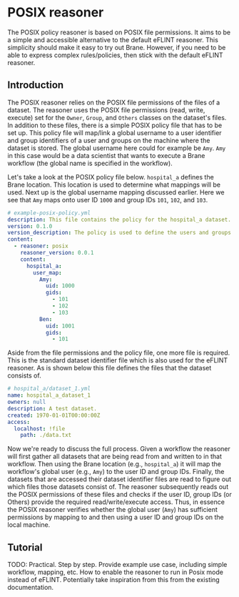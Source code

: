 # POSIX reasoner

The POSIX policy reasoner is based on POSIX file permissions. It aims to be a simple and accessible alternative to the
default eFLINT reasoner. This simplicity should make it easy to try out Brane. However, if you need to be able
to express complex rules/policies, then stick with the default eFLINT reasoner.

## Introduction

The POSIX reasoner relies on the POSIX file permissions of the files of a dataset. The reasoner uses the POSIX file
permissions (read, write, execute) set for the `Owner`, `Group`, and `Others` classes on the dataset's files. In
addition to these files, there is a simple POSIX policy file that has to be set up. This policy file will map/link a
global username to a user identifier and group identifiers of a user and groups on the machine where the dataset is
stored. The global username here could for example be `Amy`. `Amy` in this case would be a data scientist that wants to
execute a Brane workflow (the global name is specified in the workflow).

Let's take a look at the POSIX policy file below. `hospital_a` defines the Brane location. This location is used to
determine what mappings will be used. Next up is the global username mapping discussed earlier. Here we see that `Amy`
maps onto user ID `1000` and group IDs `101`, `102`, and `103`.

```yaml
# example-posix-policy.yml
description: This file contains the policy for the hospital_a dataset.
version: 0.1.0
version_description: The policy is used to define the users and groups that have access to the dataset.
content:
  - reasoner: posix
    reasoner_version: 0.0.1
    content:
      hospital_a:
        user_map:
          Amy:
            uid: 1000
            gids:
              - 101
              - 102
              - 103
          Ben:
            uid: 1001
            gids:
              - 101
```

Aside from the file permissions and the policy file, one more file is required. This is the standard dataset identifier
file which is also used for the eFLINT reasoner. As is shown below this file defines the files that the dataset consists
of.

```yaml
# hospital_a/dataset_1.yml
name: hospital_a_dataset_1
owners: null
description: A test dataset.
created: 1970-01-01T00:00:00Z
access:
  localhost: !file
    path: ./data.txt
```

Now we're ready to discuss the full process. Given a workflow the reasoner will first gather all datasets that are being
read from and written to in that workflow. Then using the Brane location (e.g., `hospital_a`) it will map the workflow's
global user (e.g., `Amy`) to the user ID and group IDs. Finally, the datasets that are accessed their dataset identifier
files are read to figure out which files those datasets consist of. The reasoner subsequently reads out the POSIX
permissions of these files and checks if the user ID, group IDs (or Others) provide the required read/write/execute
access. Thus, in essence the POSIX reasoner verifies whether the global user (`Amy`) has sufficient permissions by
mapping to and then using a user ID and group IDs on the local machine.

## Tutorial

TODO: Practical. Step by step. Provide example use case, including simple workflow, mapping, etc. How to enable the
reasoner to run in Posix mode instead of eFLINT. Potentially take inspiration from this from the existing documentation.
